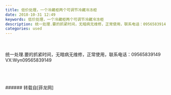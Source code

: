 ```yaml
---
title: 低价处理，一个冷藏柜两个可调节冷藏冷冻柜
date: 2018-10-31 12:49
keywords: 低价处理，一个冷藏柜两个可调节冷藏冷冻柜
description: 统一处理.要的抓紧时间，无暗病无维修，正常使用，联系电话：09565839149 VX:Wyn09565839149
categories: used
---
```

<td class="t_f" id="postmessage_2195774">

<br/>
<br/>
统一处理.要的抓紧时间，无暗病无维修，正常使用，联系电话：09565839149 VX:Wyn09565839149<br/>
<img alt="" border="0" class="zoom" data-cf-modified-3e1b9a82d0bc2a8bf32de736-="" file="http://www.flw.ph/data/appbyme/upload/image/201810/31/tzENBrfcGFiT.jpg" id="aimg_vx9eu" lazyloadthumb="1" onclick="" onmouseover="" src="http://www.flw.ph/data/appbyme/upload/image/201810/31/tzENBrfcGFiT.jpg"/><br/>
<br/>
<img alt="" border="0" class="zoom" data-cf-modified-3e1b9a82d0bc2a8bf32de736-="" file="http://www.flw.ph/data/appbyme/upload/image/201810/31/0KruPPjJQqSH.jpg" id="aimg_mdnzj" lazyloadthumb="1" onclick="" onmouseover="" src="http://www.flw.ph/data/appbyme/upload/image/201810/31/0KruPPjJQqSH.jpg"/><br/>
<br/>
<img alt="" border="0" class="zoom" data-cf-modified-3e1b9a82d0bc2a8bf32de736-="" file="http://www.flw.ph/data/appbyme/upload/image/201810/31/o19MPXaAMcki.jpg" id="aimg_AYhuy" lazyloadthumb="1" onclick="" onmouseover="" src="http://www.flw.ph/data/appbyme/upload/image/201810/31/o19MPXaAMcki.jpg"/><br/>
<br/>
<img alt="" border="0" class="zoom" data-cf-modified-3e1b9a82d0bc2a8bf32de736-="" file="http://www.flw.ph/data/appbyme/upload/image/201810/31/Z8ndFexWNkF2.jpg" id="aimg_HU8Rz" lazyloadthumb="1" onclick="" onmouseover="" src="http://www.flw.ph/data/appbyme/upload/image/201810/31/Z8ndFexWNkF2.jpg"/><br/>
<br/>
</td>
###### 转载自[菲龙网]